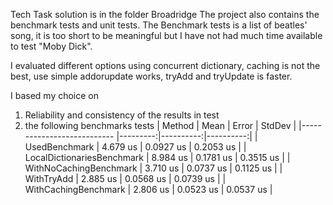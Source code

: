 Tech Task solution is in the folder Broadridge
The project also contains the benchmark tests and unit tests.
The Benchmark tests is a list of beatles' song, it is too short to be meaningful but I have not had much time available to test "Moby Dick".

I evaluated different options using concurrent dictionary, caching is not the best, use simple addorupdate works, tryAdd and tryUpdate is faster.

I based my choice on 
1. Reliability and consistency of the results in test
2. the following benchmarks tests
| Method                     | Mean     | Error     | StdDev    |
|--------------------------- |---------:|----------:|----------:|
| UsedBenchmark              | 4.679 us | 0.0927 us | 0.2053 us |
| LocalDictionariesBenchmark | 8.984 us | 0.1781 us | 0.3515 us |
| WithNoCachingBenchmark     | 3.710 us | 0.0737 us | 0.1125 us |
| WithTryAdd                 | 2.885 us | 0.0568 us | 0.0739 us |
| WithCachingBenchmark       | 2.806 us | 0.0523 us | 0.0537 us |

